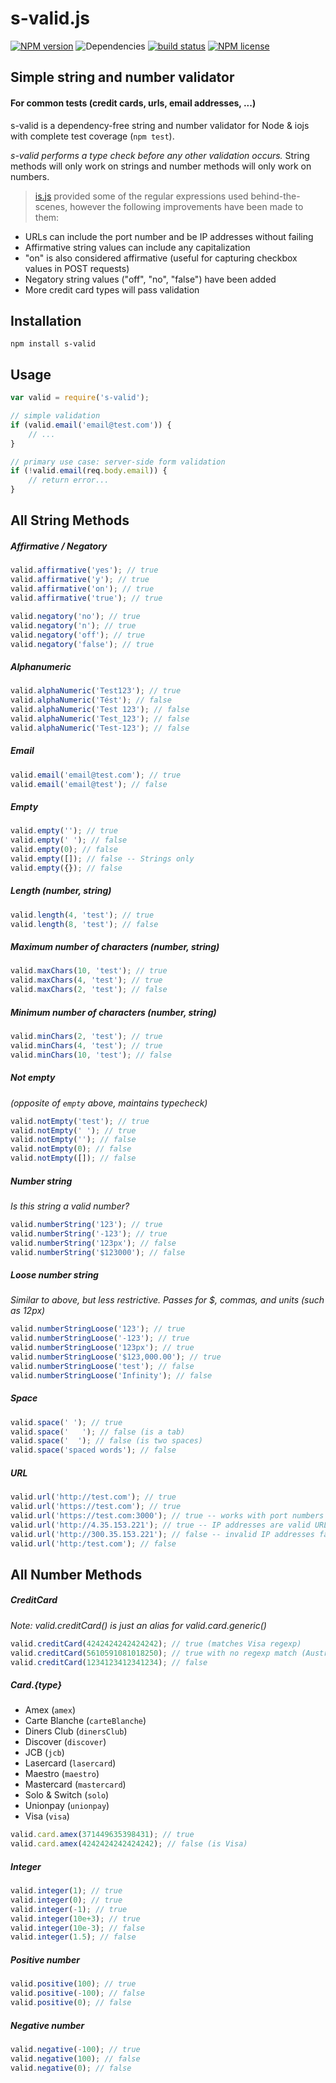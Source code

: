 # s-valid.js

[![NPM version](https://img.shields.io/npm/v/s-valid.svg)](https://www.npmjs.com/package/s-valid) ![Dependencies](https://img.shields.io/david/sebastiansandqvist/s-valid.svg) [![build status](http://img.shields.io/travis/sebastiansandqvist/s-valid.svg)](https://travis-ci.org/sebastiansandqvist/s-valid) [![NPM license](https://img.shields.io/npm/l/s-valid.svg)](https://www.npmjs.com/package/s-valid)

## Simple string and number validator
#### For common tests (credit cards, urls, email addresses, ...)
s-valid is a dependency-free string and number validator for Node & iojs with complete test coverage (`npm test`).

*s-valid performs a type check before any other validation occurs.* String methods will only work on strings and number methods will only work on numbers.

> [is.js](https://github.com/arasatasaygin/is.js) provided some of the regular expressions used behind-the-scenes, however the following improvements have been made to them:

- URLs can include the port number and be IP addresses without failing
- Affirmative string values can include any capitalization
- "on" is also considered affirmative (useful for capturing checkbox values in POST requests)
- Negatory string values ("off", "no", "false") have been added
- More credit card types will pass validation

## Installation
```
npm install s-valid
```

## Usage
```javascript
var valid = require('s-valid');

// simple validation
if (valid.email('email@test.com')) {
	// ...
}

// primary use case: server-side form validation
if (!valid.email(req.body.email)) {
	// return error...
}
```

## All String Methods

##### Affirmative / Negatory
```javascript
valid.affirmative('yes'); // true
valid.affirmative('y'); // true
valid.affirmative('on'); // true
valid.affirmative('true'); // true

valid.negatory('no'); // true
valid.negatory('n'); // true
valid.negatory('off'); // true
valid.negatory('false'); // true
```

##### Alphanumeric
```javascript
valid.alphaNumeric('Test123'); // true
valid.alphaNumeric('Tést'); // false
valid.alphaNumeric('Test 123'); // false
valid.alphaNumeric('Test_123'); // false
valid.alphaNumeric('Test-123'); // false
```

##### Email
```javascript
valid.email('email@test.com'); // true
valid.email('email@test'); // false
```

##### Empty
```javascript
valid.empty(''); // true
valid.empty(' '); // false
valid.empty(0); // false
valid.empty([]); // false -- Strings only
valid.empty({}); // false
```

##### Length (number, string)
```javascript
valid.length(4, 'test'); // true
valid.length(8, 'test'); // false
```

##### Maximum number of characters (number, string)
```javascript
valid.maxChars(10, 'test'); // true
valid.maxChars(4, 'test'); // true
valid.maxChars(2, 'test'); // false
```

##### Minimum number of characters (number, string)
```javascript
valid.minChars(2, 'test'); // true
valid.minChars(4, 'test'); // true
valid.minChars(10, 'test'); // false
```

##### Not empty 
*(opposite of `empty` above, maintains typecheck)*
```javascript
valid.notEmpty('test'); // true
valid.notEmpty(' '); // true
valid.notEmpty(''); // false
valid.notEmpty(0); // false
valid.notEmpty([]); // false
```

##### Number string
*Is this string a valid number?*
```javascript
valid.numberString('123'); // true
valid.numberString('-123'); // true
valid.numberString('123px'); // false
valid.numberString('$123000'); // false
```

##### Loose number string
*Similar to above, but less restrictive. Passes for $, commas, and units (such as 12px)*
```javascript
valid.numberStringLoose('123'); // true
valid.numberStringLoose('-123'); // true
valid.numberStringLoose('123px'); // true
valid.numberStringLoose('$123,000.00'); // true
valid.numberStringLoose('test'); // false
valid.numberStringLoose('Infinity'); // false
```

##### Space
```javascript
valid.space(' '); // true
valid.space('	'); // false (is a tab)
valid.space('  '); // false (is two spaces)
valid.space('spaced words'); // false 
```

##### URL
```javascript
valid.url('http://test.com'); // true
valid.url('https://test.com'); // true
valid.url('https://test.com:3000'); // true -- works with port numbers
valid.url('http://4.35.153.221'); // true -- IP addresses are valid URLs
valid.url('http://300.35.153.221'); // false -- invalid IP addresses fail
valid.url('http:/test.com'); // false
```

## All Number Methods

##### CreditCard
*Note: valid.creditCard() is just an alias for valid.card.generic()*
```javascript
valid.creditCard(4242424242424242); // true (matches Visa regexp)
valid.creditCard(5610591081018250); // true with no regexp match (Australian Bankcard)
valid.creditCard(1234123412341234); // false
```

##### Card.{type}
* Amex (`amex`)
* Carte Blanche (`carteBlanche`)
* Diners Club (`dinersClub`)
* Discover (`discover`)
* JCB (`jcb`)
* Lasercard (`lasercard`)
* Maestro (`maestro`)
* Mastercard (`mastercard`)
* Solo & Switch (`solo`)
* Unionpay (`unionpay`)
* Visa (`visa`)

```javascript
valid.card.amex(371449635398431); // true
valid.card.amex(4242424242424242); // false (is Visa)
```

##### Integer
```javascript
valid.integer(1); // true
valid.integer(0); // true
valid.integer(-1); // true
valid.integer(10e+3); // true
valid.integer(10e-3); // false
valid.integer(1.5); // false
```

##### Positive number
```javascript
valid.positive(100); // true
valid.positive(-100); // false
valid.positive(0); // false
```

##### Negative number
```javascript
valid.negative(-100); // true
valid.negative(100); // false
valid.negative(0); // false
```